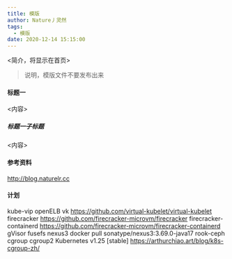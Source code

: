 ```yaml
---
title: 模版
author: Nature丿灵然
tags:
  - 模版
date: 2020-12-14 15:15:00
---
```

<简介，将显示在首页>

<!--more-->

> 说明，模版文件不要发布出来

#### 标题一

<内容>

##### 标题一子标题

<内容>

#### 参考资料

<http://blog.naturelr.cc>

#### 计划

kube-vip
openELB
vk  <https://github.com/virtual-kubelet/virtual-kubelet>
firecracker <https://github.com/firecracker-microvm/firecracker>
firecracker-containerd <https://github.com/firecracker-microvm/firecracker-containerd>
gVisor
fusefs
nexus3 docker pull sonatype/nexus3:3.69.0-java17
rook-ceph
cgroup cgroup2  Kubernetes v1.25 [stable] <https://arthurchiao.art/blog/k8s-cgroup-zh/>
